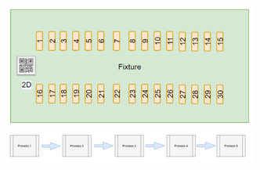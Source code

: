 
![](https://github.com/Werayootk/MPT_Demo/blob/main/images/job.PNG)
![](https://github.com/Werayootk/MPT_Demo/blob/main/images/process.PNG)
